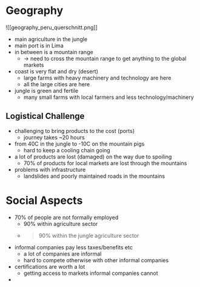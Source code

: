 # Geography
![[geography_peru_querschnitt.png]]
- main agriculture in the jungle
- main port is in Lima
- in between is a mountain range 
	- -> need to cross the mountain range to get anything to the global markets
- coast is very flat and dry (desert)
	- large farms with heavy machinery and technology are here
	- all the large cities are here
- jungle is green and fertile
	- many small farms with local farmers and less technology/machinery
## Logistical Challenge
- challenging to bring products to the cost (ports)
	- journey takes ~20 hours
- from 40C in the jungle to -10C on the mountain pigs
	- hard to keep a cooling chain going
- a lot of products are lost (damaged) on the way due to spoiling
	- 70% of products for local markets are lost through the mountains
- problems with infrastructure
	- landslides and poorly maintained roads in the mountains

# Social Aspects
- 70% of people are not formally employed
	- 90% within agriculture sector
	- >90% within the jungle agriculture sector
- informal companies pay less taxes/benefits etc
	- a lot of companies are informal
	- hard to compete otherwise with other informal companies
- certifications are worth a lot
	- getting access to markets informal companies cannot
- 